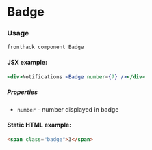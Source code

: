 # Badge

### Usage

```
fronthack component Badge
```

#### JSX example:

```jsx
<div>Notifications <Badge number={7} /></div>
```

##### Properties

* `number` - number displayed in badge


#### Static HTML example:

```html
<span class="badge">3</span>
```